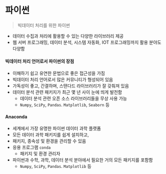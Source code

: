 # 파이썬

> 빅데이터 처리를 위한 파이썬

* 데이터 수집과 처리에 활용할 수 있는 다양한 라이브러리 제공
* 웹 서버 프로그래밍, 데이터 분석, 시스템 자동화, IOT 프로그래밍까지 활용 분야도 다양함

#### 빅데이터 처리 언어로서 파이썬의 장점

* 이해하기 쉽고 유연한 문법으로 좋은  접근성을 가짐
* 빅데이터 처리 언어로서 많은 커뮤니티가 형성되어 있음
* 가독성이 좋고, 간결하며, 스탠다드 라이브러리가 잘 갖춰져 있음
* 데이터 분석 관련 패키지가 최근 몇 년 사이 눈에 띄게 발전함
  * 데이터 분석 관련 오픈 소스 라이브러리들을 무상 사용 가능
  * `Numpy`, `SciPy`, `Pandas`. `Matplotlib`, `Seaborn` 등

#### Anaconda

* 세계에서 가장 유명한 파이썬 데이터 과학 플랫폼
* 모든 데이터 과학 패키지를 쉽게 설치하고,
* 패키지, 종속성 및 환경을 관리할 수 있음
* 응용 프로그램 `conda`
  * 패키지 및 환경 관리자
* 파이썬과 수학, 과학, 데이터 분석 분야에서 필요한 거의 모든 패키지를 포함함
  * `Numpy`, `SciPy`, `Pandas`. `Matplotlib` 등

